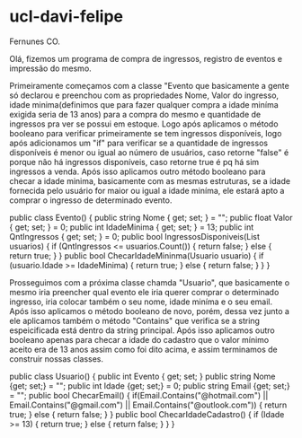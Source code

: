 # ucl-davi-felipe

Fernunes CO.

  Olá, fizemos um programa de compra de ingressos, registro de eventos e impressão do mesmo.
  
  Primeiramente começamos com a classe "Evento que basicamente a gente só declarou e preenchou com as propriedades Nome, Valor do ingresso, idade minima(definimos que para fazer qualquer compra a idade miníma exigida seria de 13 anos) para a compra do mesmo e quantidade de ingressos pra ver se possui em estoque. Logo após aplicamos o método booleano para verificar primeiramente se tem ingressos disponíveis, logo após adicionamos um "if" para verificar se a quantidade de ingressos disponíveis é menor ou igual ao número de usuários, caso retorne "false" é porque não há ingressos disponíveis, caso retorne true é pq há sim ingressos a venda. Após isso aplicamos outro método booleano para checar a idade minima, basicamente com as mesmas estruturas, se a idade fornecida pelo usuário for maior ou igual a idade miníma, ele estará apto a comprar o ingresso de determinado evento.

public class Evento() {
    public string Nome { get; set; } = "";
    public float Valor { get; set; } = 0;
    public int IdadeMinima { get; set; } = 13;
    public int QntIngressos { get; set; } = 0;
    public bool IngressosDisponiveis(List<Usuario> usuarios) {
        if (QntIngressos <= usuarios.Count())
        {
            return false;
        }
        else { return true; }
    }
    public bool ChecarIdadeMininma(Usuario usuario) {
        if (usuario.Idade >= IdadeMinima) {
            return true;
        }
        else { return false; }
    }
}
  
  Prosseguimos com a próxima classe chamda "Usuario", que basicamente o mesmo iria preencher qual evento ele iria querer comprar o determinado ingresso, iria colocar também o seu nome, idade miníma e o seu email. Após isso aplicamos o método booleano de novo, porém, dessa vez junto a ele aplicamos também o método "Contains" que verifica se a string espeicificada está dentro da string principal. Após isso aplicamos outro booleano apenas para checar a idade do cadastro que o valor mínimo aceito era de 13 anos assim como foi dito acima, e assim terminamos de construir nossas classes.

public class Usuario() {
    public int Evento { get; set; }
    public string Nome {get; set;} = "";
    public int Idade {get; set;} = 0;
    public string Email {get; set;} = "";
    public bool ChecarEmail() {
        if(Email.Contains("@hotmail.com") || Email.Contains("@gmail.com") || Email.Contains("@outlook.com"))
        {
            return true;
        }
        else { return false; }
    }
    public bool ChecarIdadeCadastro() {
        if (Idade >= 13) 
        { 
            return true; 
        }
        else { return false; }
    }
}
